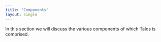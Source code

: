 ```yaml
---
title: "Components"
layout: single
---
```


In this section we will discuss the various components of which Talos is comprised.
